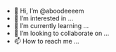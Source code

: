 - 👋 Hi, I’m @aboodeeeem
- 👀 I’m interested in ...
- 🌱 I’m currently learning ...
- 💞️ I’m looking to collaborate on ...
- 📫 How to reach me ...

<!---
aboodeeeem/aboodeeeem is a ✨ special ✨ repository because its `README.md` (this file) appears on your GitHub profile.
You can click the Preview link to take a look at your changes.
--->
